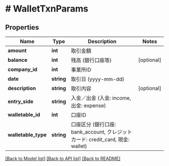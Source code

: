 # # WalletTxnParams

## Properties

Name | Type | Description | Notes
------------ | ------------- | ------------- | -------------
**amount** | **int** | 取引金額 |
**balance** | **int** | 残高 (銀行口座等) | [optional]
**company_id** | **int** | 事業所ID |
**date** | **string** | 取引日 (yyyy-mm-dd) |
**description** | **string** | 取引内容 | [optional]
**entry_side** | **string** | 入金／出金 (入金: income, 出金: expense) |
**walletable_id** | **int** | 口座ID |
**walletable_type** | **string** | 口座区分 (銀行口座: bank_account, クレジットカード: credit_card, 現金: wallet) |

[[Back to Model list]](../../README.md#models) [[Back to API list]](../../README.md#endpoints) [[Back to README]](../../README.md)
